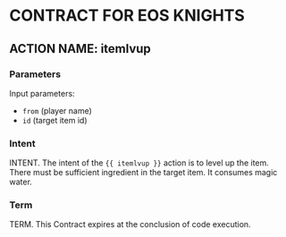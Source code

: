 # CONTRACT FOR EOS KNIGHTS

## ACTION NAME: itemlvup

### Parameters
Input parameters:

* `from` (player name)
* `id` (target item id)

### Intent
INTENT. The intent of the `{{ itemlvup }}` action is to level up the item. There must be sufficient ingredient in the target item. It consumes magic water.

### Term
TERM. This Contract expires at the conclusion of code execution.
